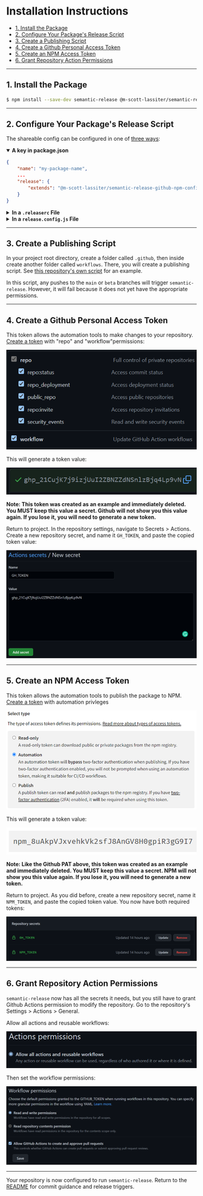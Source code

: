 # Installation Instructions

<!-- Note: The toc tags mark autogenerated content. Do not manually modify the content here -->

<!-- toc -->

-   [1. Install the Package](#1-install-the-package)
-   [2. Configure Your Package's Release Script](#2-configure-your-packages-release-script)
-   [3. Create a Publishing Script](#3-create-a-publishing-script)
-   [4. Create a Github Personal Access Token](#4-create-a-github-personal-access-token)
-   [5. Create an NPM Access Token](#5-create-an-npm-access-token)
-   [6. Grant Repository Action Permissions](#6-grant-repository-action-permissions)

<!-- tocstop -->

---

## 1. Install the Package

```bash
$ npm install --save-dev semantic-release @m-scott-lassiter/semantic-release-github-npm-config
```

---

## 2. Configure Your Package's Release Script

The shareable config can be configured in one of [three ways](https://github.com/semantic-release/semantic-release):

<details open="open">
    <summary><b>A key in package.json</b></summary>

```json
{
    "name": "my-package-name",
    ...
    "release": {
        "extends": "@m-scott-lassiter/semantic-release-github-npm-config"
    }
}
```

</details>

<details>
    <summary><b>In a <code>.releaserc</code> File</b></summary>

```json
{
    "extends": "@m-scott-lassiter/semantic-release-github-npm-config"
}
```

</details>

<details>
    <summary><b>In a <code>release.config.js</code> File</b></summary>

```javascript
module.exports = {
    extends: '@m-scott-lassiter/semantic-release-github-npm-config'
}
```

</details>

---

## 3. Create a Publishing Script

In your project root directory, create a folder called `.github`, then inside create another folder called `workflows`. There, you will create a publishing script. See [this repository's own script](https://github.com/M-Scott-Lassiter/semantic-release-github-npm-config/blob/main/.github/workflows/publish.yml) for an example.

In this script, any pushes to the `main` or `beta` branches will trigger `semantic-release`. However, it will fail because it does not yet have the appropriate permissions.

---

## 4. Create a Github Personal Access Token

This token allows the automation tools to make changes to your repository. [Create a token](https://docs.github.com/en/authentication/keeping-your-account-and-data-secure/creating-a-personal-access-token) with "repo" and "workflow"permissions:

![Permissions to grant the token](./images/GithubPATPermissions.PNG)

This will generate a token value:

![Example Personal Access Token](./images/ExampleGithubPAT.PNG)

**Note: This token was created as an example and immediately deleted. You MUST keep this value a secret. Github will not show you this value again. If you lose it, you will need to generate a new token.**

Return to project. In the repository settings, navigate to Secrets > Actions. Create a new repository secret, and name it `GH_TOKEN`, and paste the copied token value:

![Adding a new project secret](./images/AddingNewGithubSecret.PNG)

---

## 5. Create an NPM Access Token

This token allows the automation tools to publish the package to NPM. [Create a token](https://docs.npmjs.com/creating-and-viewing-access-tokens) with automation privleges

![Adding a new project secret](./images/NPMTokenWithAutomationPrivleges.PNG)

This will generate a token value:

![Example Personal Access Token](./images/ExampleNPMToken.PNG)

**Note: Like the Github PAT above, this token was created as an example and immediately deleted. You MUST keep this value a secret. NPM will not show you this value again. If you lose it, you will need to generate a new token.**

Return to project. As you did before, create a new repository secret, name it `NPM_TOKEN`, and paste the copied token value. You now have both required tokens:

![Github repository secrets with both tokens](./images/GithubRepositorySecrets.PNG)

---

## 6. Grant Repository Action Permissions

`semantic-release` now has all the secrets it needs, but you still have to grant Github Actions permission to modify the repository. Go to the repository's Settings > Actions > General.

Allow all actions and reusable workflows:

![Allow actions](./images/AllowActions.PNG)

Then set the workflow permissions:

![Workflow permissions](./images/WorkflowPermissions.PNG)

---

Your repository is now configured to run `semantic-release`. Return to the [README](/../../blob/main/CONTRIBUTING.md) for commit guidance and release triggers.
